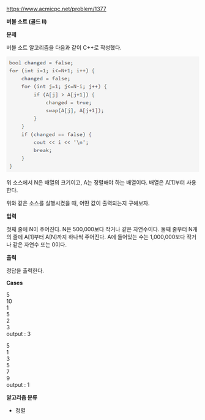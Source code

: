 https://www.acmicpc.net/problem/1377

**버블 소트 (골드 II)**

**문제**

버블 소트 알고리즘을 다음과 같이 C++로 작성했다.

![img.png](img.png)

위 소스에서 N은 배열의 크기이고, A는 정렬해야 하는 배열이다. 배열은 A[1]부터 사용한다.

위와 같은 소스를 실행시켰을 때, 어떤 값이 출력되는지 구해보자.

**입력**

첫째 줄에 N이 주어진다. N은 500,000보다 작거나 같은 자연수이다. 둘째 줄부터 N개의 줄에 A[1]부터 A[N]까지 하나씩 주어진다. A에 들어있는 수는 1,000,000보다 작거나 같은 자연수 또는 0이다.

**출력**

정답을 출력한다.

**Cases**

5<br>
10<br>
1<br>
5<br>
2<br>
3<br>
output : 3

5<br>
1<br>
3<br>
5<br>
7<br>
9<br>
output : 1

**알고리즘 분류**

- 정렬